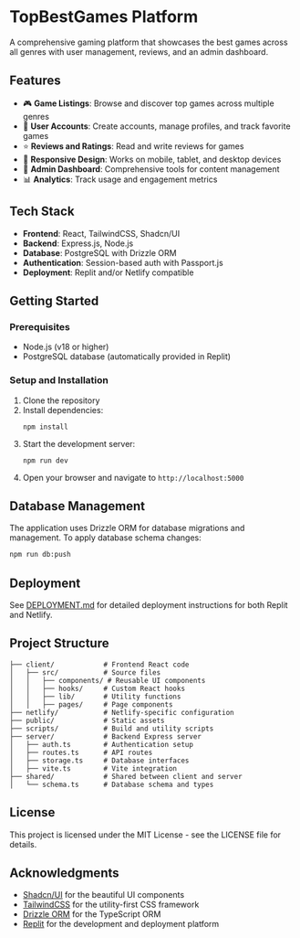 # TopBestGames Platform

A comprehensive gaming platform that showcases the best games across all genres with user management, reviews, and an admin dashboard.

## Features

- 🎮 **Game Listings**: Browse and discover top games across multiple genres
- 👤 **User Accounts**: Create accounts, manage profiles, and track favorite games
- ⭐ **Reviews and Ratings**: Read and write reviews for games
- 📱 **Responsive Design**: Works on mobile, tablet, and desktop devices
- 🔧 **Admin Dashboard**: Comprehensive tools for content management
- 📊 **Analytics**: Track usage and engagement metrics

## Tech Stack

- **Frontend**: React, TailwindCSS, Shadcn/UI
- **Backend**: Express.js, Node.js
- **Database**: PostgreSQL with Drizzle ORM
- **Authentication**: Session-based auth with Passport.js
- **Deployment**: Replit and/or Netlify compatible

## Getting Started

### Prerequisites

- Node.js (v18 or higher)
- PostgreSQL database (automatically provided in Replit)

### Setup and Installation

1. Clone the repository
2. Install dependencies:
   ```
   npm install
   ```
3. Start the development server:
   ```
   npm run dev
   ```
4. Open your browser and navigate to `http://localhost:5000`

## Database Management

The application uses Drizzle ORM for database migrations and management. To apply database schema changes:

```bash
npm run db:push
```

## Deployment

See [DEPLOYMENT.md](DEPLOYMENT.md) for detailed deployment instructions for both Replit and Netlify.

## Project Structure

```
├── client/            # Frontend React code
│   ├── src/           # Source files
│   │   ├── components/ # Reusable UI components
│   │   ├── hooks/     # Custom React hooks
│   │   ├── lib/       # Utility functions
│   │   ├── pages/     # Page components
├── netlify/           # Netlify-specific configuration
├── public/            # Static assets
├── scripts/           # Build and utility scripts
├── server/            # Backend Express server
│   ├── auth.ts        # Authentication setup
│   ├── routes.ts      # API routes
│   ├── storage.ts     # Database interfaces
│   ├── vite.ts        # Vite integration
├── shared/            # Shared between client and server
│   └── schema.ts      # Database schema and types
```

## License

This project is licensed under the MIT License - see the LICENSE file for details.

## Acknowledgments

- [Shadcn/UI](https://ui.shadcn.com/) for the beautiful UI components
- [TailwindCSS](https://tailwindcss.com/) for the utility-first CSS framework
- [Drizzle ORM](https://orm.drizzle.team/) for the TypeScript ORM
- [Replit](https://replit.com/) for the development and deployment platform